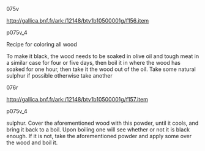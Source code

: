 075v

http://gallica.bnf.fr/ark:/12148/btv1b10500001g/f156.item

p075v_4

Recipe for coloring all wood

To make it black, the wood needs to be soaked in olive oil and tough meat in a similar case for four or five days, then boil it in where the wood has soaked for one hour, then take it the wood out of the oil. Take some natural sulphur if possible otherwise take another

076r

http://gallica.bnf.fr/ark:/12148/btv1b10500001g/f157.item

p075v_4

sulphur. Cover the aforementioned wood with this powder, until it cools, and bring it back to a boil. Upon boiling one will see whether or not it is black enough. If it is not, take the aforementioned powder and apply some over the wood and boil it.
